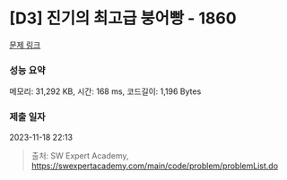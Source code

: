 # [D3] 진기의 최고급 붕어빵 - 1860 

[문제 링크](https://swexpertacademy.com/main/code/problem/problemDetail.do?contestProbId=AV5LsaaqDzYDFAXc) 

### 성능 요약

메모리: 31,292 KB, 시간: 168 ms, 코드길이: 1,196 Bytes

### 제출 일자

2023-11-18 22:13



> 출처: SW Expert Academy, https://swexpertacademy.com/main/code/problem/problemList.do